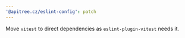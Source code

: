 ```yaml
---
'@apitree.cz/eslint-config': patch
---
```


Move `vitest` to direct dependencies as `eslint-plugin-vitest` needs it.
